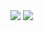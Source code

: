 <img src ="https://github.com/mailk8811/LearningNotes/blob/master/IntroductiontoComputerNetworks/picture/1-8.jpg">  
<img src ="https://github.com/mailk8811/LearningNotes/blob/master/IntroductiontoComputerNetworks/picture/1-9.jpg">  

